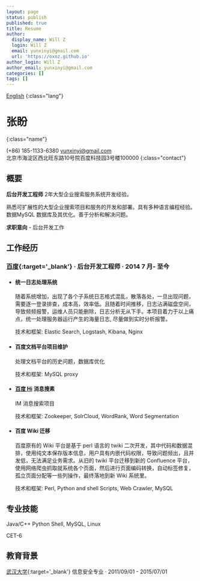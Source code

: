 ```yaml
---
layout: page
status: publish
published: true
title: Resume
author:
  display_name: Will Z
  login: Will Z
  email: yunxinyi@gmail.com
  url: 'https://oxnz.github.io'
author_login: Will Z
author_email: yunxinyi@gmail.com
categories: []
tags: []
---
```


<style type="text/css">
strong {
	font-weight: 600;
}

.post-header {
	margin-bottom: 0;
}

.post-title {
	display: none;
}

.post-content .lang {
	float: right;
}

.post-content .name {
	font-size: 28px;
	line-height: 40px;
	font-weight: 600;
}

.post-content .contact {
	color: #666;
	font-size: 14px;
	line-height: 20px;
}

.post-content h1,
.post-content h2,
.post-content h3,
.post-content h4,
.post-content h5,
.post-content h6 {
	font-family: 'Helvetica Neue', Helvetica, Arial, sans-serif;
	font-weight: 600;
}

.post-content h2 {
	font-size: 17px;
	line-height: 28px;
	padding-bottom: 4px;
	border-bottom: 1px solid #ededed;
}

.post-content h3 {
	font-size: 16px;
	line-height: 22px;
}

.post-content h4 {
	font-size: 15px;
	line-height: 22px;
}
@media print {
	.site-header,
	.post-content .lang,
	.site-footer {
		display: none;
	}
}
</style>

<i class="fa fa-language"></i> [English](/resume/)
{:class="lang"}

# 张盼
{:class="name"}

<i class="fa fa-phone"></i> (+86) 185-1133-6380
<i class="fa fa-envelope-o"></i> [yunxinyi@gmail.com](mailto:yunxinyi@gmail.com)
<br/>
<i class="fa fa-map-marker"></i> 北京市海淀区西北旺东路10号院百度科技园3号楼100000
{:class="contact"}

## 概要

**后台开发工程师** 2年大型企业搜索服务系统开发经验。

熟悉可扩展性的大型企业搜索项目和服务的开发和部署。具有多种语言编程经验。数据MySQL 数据库及其优化。善于分析和解决问题。

**求职意向** - 后台开发工作

## 工作经历

### [百度](https://www.baidu.com){:target='_blank'} &middot; 后台开发工程师 &middot; 2014 7 月- 至今

* #### 统一日志处理系统

	随着系统增加，出现了各个子系统日志格式混乱，散落各处，一旦出现问题，需要逐一登录排查，成本高，效率低。且随着时间推移，日志沾满磁盘空间，导致频频报警，运维人员只能删除，日志分析无从下手。本项目着力于以上痛点，统一处理服务器运行产生的海量日志, 尽量做到实时分析报警。

	技术和框架: Elastic Search, Logstash, Kibana, Nginx

* #### 百度文档平台项目维护

	处理文档平台的历史问题，数据库优化

	技术和框架: MySQL proxy

* #### [百度 Hi](https://im.baidu.com) 消息搜素

	IM 消息搜索项目

	技术和框架: Zookeeper, SolrCloud, WordRank, Word Segmentation

* #### 百度 Wiki 迁移

	百度原有的 Wiki 平台是基于 perl 语言的 twiki 二次开发，其中代码和数据混排，使用纯文本保存版本信息，用户具有内嵌代码权限，导致问题频出，且并发低，无法满足业务需求。从旧的 twiki 平台迁移到新的 Confluence 平台，使用网络爬虫抓取就系统各个页面，然后进行页面编码转换，自动标签修复，孤立页面分配等一些列操作，最终落地到新 Wiki 系统里。

	技术和框架: Perl, Python and shell Scripts, Web Crawler, MySQL

## 专业技能

Java/C++ Python Shell, MySQL, Linux

CET-6

## 教育背景

<i class="fa fa-university"></i> [武汉大学](http://www.whu.edu.cn/){:target='_blank'}
<i class="fa fa-graduation-cap"></i> 信息安全专业
&middot; 2011/09/01 - 2015/07/01
